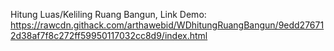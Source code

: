 Hitung Luas/Keliling Ruang Bangun, Link Demo: https://rawcdn.githack.com/arthawebid/WDhitungRuangBangun/9edd276712d38af7f8c272ff59950117032cc8d9/index.html
